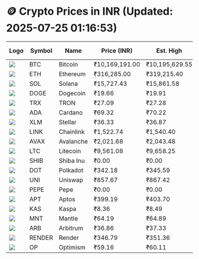 # 🪙 Crypto Prices in INR (Updated: 2025-07-25 01:16:53)

| Logo | Symbol | Name       | Price (INR) | Est. High | Est. Low | Gross Profit | Fees | Net Profit | ROI % |
|------|--------|------------|-------------|-----------|----------|---------------|------|-------------|--------|
| ![](https://coin-images.coingecko.com/coins/images/1/large/bitcoin.png?1696501400) | BTC    | Bitcoin    | ₹10,169,191.00 | ₹10,195,629.55 | ₹10,142,752.45 | ₹521.33 | ₹200.00 | ₹321.33 | 0.32% |
| ![](https://coin-images.coingecko.com/coins/images/279/large/ethereum.png?1696501628) | ETH    | Ethereum   | ₹316,285.00 | ₹319,215.40 | ₹313,354.60 | ₹1,870.34 | ₹200.00 | ₹1,670.34 | 1.67% |
| ![](https://coin-images.coingecko.com/coins/images/4128/large/solana.png?1718769756) | SOL    | Solana     | ₹15,727.43 | ₹15,861.58 | ₹15,593.28 | ₹1,720.59 | ₹200.00 | ₹1,520.59 | 1.52% |
| ![](https://coin-images.coingecko.com/coins/images/5/large/dogecoin.png?1696501409) | DOGE   | Dogecoin   | ₹19.66 | ₹19.91 | ₹19.41 | ₹2,612.53 | ₹200.00 | ₹2,412.53 | 2.41% |
| ![](https://coin-images.coingecko.com/coins/images/1094/large/tron-logo.png?1696502193) | TRX    | TRON       | ₹27.09 | ₹27.28 | ₹26.90 | ₹1,393.92 | ₹200.00 | ₹1,193.92 | 1.19% |
| ![](https://coin-images.coingecko.com/coins/images/975/large/cardano.png?1696502090) | ADA    | Cardano    | ₹69.32 | ₹70.22 | ₹68.42 | ₹2,630.81 | ₹200.00 | ₹2,430.81 | 2.43% |
| ![](https://coin-images.coingecko.com/coins/images/100/large/fmpFRHHQ_400x400.jpg?1735231350) | XLM    | Stellar    | ₹36.33 | ₹36.87 | ₹35.79 | ₹3,017.60 | ₹200.00 | ₹2,817.60 | 2.82% |
| ![](https://coin-images.coingecko.com/coins/images/877/large/chainlink-new-logo.png?1696502009) | LINK   | Chainlink  | ₹1,522.74 | ₹1,540.40 | ₹1,505.08 | ₹2,346.85 | ₹200.00 | ₹2,146.85 | 2.15% |
| ![](https://coin-images.coingecko.com/coins/images/12559/large/Avalanche_Circle_RedWhite_Trans.png?1696512369) | AVAX   | Avalanche  | ₹2,021.68 | ₹2,043.48 | ₹1,999.88 | ₹2,179.93 | ₹200.00 | ₹1,979.93 | 1.98% |
| ![](https://coin-images.coingecko.com/coins/images/2/large/litecoin.png?1696501400) | LTC    | Litecoin   | ₹9,561.08 | ₹9,658.25 | ₹9,463.91 | ₹2,053.45 | ₹200.00 | ₹1,853.45 | 1.85% |
| ![](https://coin-images.coingecko.com/coins/images/11939/large/shiba.png?1696511800) | SHIB   | Shiba Inu  | ₹0.00 | ₹0.00 | ₹0.00 | ₹2,135.00 | ₹200.00 | ₹1,935.00 | 1.94% |
| ![](https://coin-images.coingecko.com/coins/images/12171/large/polkadot.png?1696512008) | DOT    | Polkadot   | ₹342.18 | ₹345.59 | ₹338.77 | ₹2,011.97 | ₹200.00 | ₹1,811.97 | 1.81% |
| ![](https://coin-images.coingecko.com/coins/images/12504/large/uniswap-logo.png?1720676669) | UNI    | Uniswap    | ₹857.67 | ₹867.42 | ₹847.92 | ₹2,300.46 | ₹200.00 | ₹2,100.46 | 2.10% |
| ![](https://coin-images.coingecko.com/coins/images/29850/large/pepe-token.jpeg?1696528776) | PEPE   | Pepe       | ₹0.00 | ₹0.00 | ₹0.00 | ₹2,566.65 | ₹200.00 | ₹2,366.65 | 2.37% |
| ![](https://coin-images.coingecko.com/coins/images/26455/large/aptos_round.png?1696525528) | APT    | Aptos      | ₹399.19 | ₹403.70 | ₹394.68 | ₹2,285.65 | ₹200.00 | ₹2,085.65 | 2.09% |
| ![](https://coin-images.coingecko.com/coins/images/25751/large/kaspa-icon-exchanges.png?1696524837) | KAS    | Kaspa      | ₹8.36 | ₹8.49 | ₹8.23 | ₹3,097.48 | ₹200.00 | ₹2,897.48 | 2.90% |
| ![](https://coin-images.coingecko.com/coins/images/30980/large/Mantle-Logo-mark.png?1739213200) | MNT    | Mantle     | ₹64.19 | ₹64.89 | ₹63.49 | ₹2,211.44 | ₹200.00 | ₹2,011.44 | 2.01% |
| ![](https://coin-images.coingecko.com/coins/images/16547/large/arb.jpg?1721358242) | ARB    | Arbitrum   | ₹36.86 | ₹37.33 | ₹36.39 | ₹2,571.99 | ₹200.00 | ₹2,371.99 | 2.37% |
| ![](https://coin-images.coingecko.com/coins/images/11636/large/rndr.png?1696511529) | RENDER | Render     | ₹346.79 | ₹351.36 | ₹342.22 | ₹2,668.43 | ₹200.00 | ₹2,468.43 | 2.47% |
| ![](https://coin-images.coingecko.com/coins/images/25244/large/Optimism.png?1696524385) | OP     | Optimism   | ₹59.16 | ₹60.11 | ₹58.21 | ₹3,251.82 | ₹200.00 | ₹3,051.82 | 3.05% |
